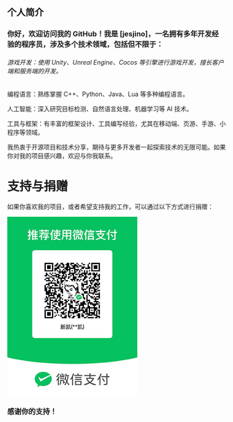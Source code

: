 ## 个人简介

  

### 你好，欢迎访问我的 GitHub！我是 [jesjino]，一名拥有多年开发经验的程序员，涉及多个技术领域，包括但不限于：


###### 游戏开发：使用 Unity、Unreal Engine、Cocos 等引擎进行游戏开发，擅长客户端和服务端的开发。

编程语言：熟练掌握 C++、Python、Java、Lua 等多种编程语言。

人工智能：深入研究目标检测、自然语言处理、机器学习等 AI 技术。

工具与框架：有丰富的框架设计、工具编写经验，尤其在移动端、页游、手游、小程序等领域。

我热衷于开源项目和技术分享，期待与更多开发者一起探索技术的无限可能。如果你对我的项目感兴趣，欢迎与你我联系。




# 支持与捐赠

如果你喜欢我的项目，或者希望支持我的工作，可以通过以下方式进行捐赠：

  

![](.\img\20250221190626.jpg)

  

### 感谢你的支持！